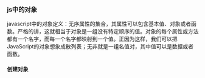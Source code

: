 ###  js中的对象

javascript中的对象定义：无序属性的集合，其属性可以包含基本值、对象或者函数。严格的讲，这就相当于对象是一组没有特定顺序的值。对象的每个属性或方法都有一个名字，而每一个名字都映射到一个值。正因为这样，我们可以把JavaScript的对象想象成散列表；无非就是一组名值对，其中值可以是数据或者函数。

#### 创建对象

```javascript

```
